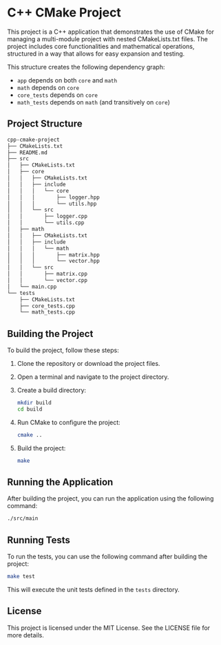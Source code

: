 # C++ CMake Project

This project is a C++ application that demonstrates the use of CMake for managing a multi-module project with nested CMakeLists.txt files. The project includes core functionalities and mathematical operations, structured in a way that allows for easy expansion and testing.

This structure creates the following dependency graph:

- `app` depends on both `core` and `math`
- `math` depends on `core`
- `core_tests` depends on `core`
- `math_tests` depends on `math` (and transitively on `core`)

## Project Structure

```md
cpp-cmake-project
├── CMakeLists.txt
├── README.md
├── src
│   ├── CMakeLists.txt
│   ├── core
│   │   ├── CMakeLists.txt
│   │   ├── include
│   │   │   └── core
│   │   │       ├── logger.hpp
│   │   │       └── utils.hpp
│   │   └── src
│   │       ├── logger.cpp
│   │       └── utils.cpp
│   ├── math
│   │   ├── CMakeLists.txt
│   │   ├── include
│   │   │   └── math
│   │   │       ├── matrix.hpp
│   │   │       └── vector.hpp
│   │   └── src
│   │       ├── matrix.cpp
│   │       └── vector.cpp
│   └── main.cpp
└── tests
    ├── CMakeLists.txt
    ├── core_tests.cpp
    └── math_tests.cpp
```

## Building the Project

To build the project, follow these steps:

1. Clone the repository or download the project files.
2. Open a terminal and navigate to the project directory.
3. Create a build directory:

   ```bash
   mkdir build
   cd build
   ```

4. Run CMake to configure the project:

   ```bash
   cmake ..
   ```

5. Build the project:

   ```bash
   make
   ```

## Running the Application

After building the project, you can run the application using the following command:

```bash
./src/main
```

## Running Tests

To run the tests, you can use the following command after building the project:

```bash
make test
```

This will execute the unit tests defined in the `tests` directory.

## License

This project is licensed under the MIT License. See the LICENSE file for more details.
